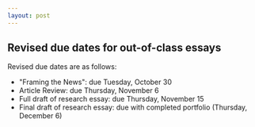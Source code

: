 ```yaml
---
layout: post
---
```


## Revised due dates for out-of-class essays

Revised due dates are as follows:

* "Framing the News": due Tuesday, October 30
* Article Review: due Thursday, November 6
* Full draft of research essay: due Thursday, November 15
* Final draft of research essay: due with completed portfolio (Thursday, December 6)

